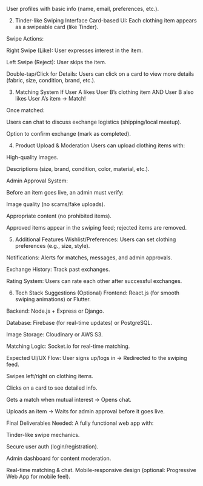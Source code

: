 

User profiles with basic info (name, email, preferences, etc.).

2. Tinder-like Swiping Interface
Card-based UI: Each clothing item appears as a swipeable card (like Tinder).

Swipe Actions:

Right Swipe (Like): User expresses interest in the item.

Left Swipe (Reject): User skips the item.

Double-tap/Click for Details: Users can click on a card to view more details (fabric, size, condition, brand, etc.).

3. Matching System
If User A likes User B’s clothing item AND User B also likes User A’s item → Match!

Once matched:

Users can chat to discuss exchange logistics (shipping/local meetup).

Option to confirm exchange (mark as completed).

4. Product Upload & Moderation
Users can upload clothing items with:

High-quality images.

Descriptions (size, brand, condition, color, material, etc.).

Admin Approval System:

Before an item goes live, an admin must verify:

Image quality (no scams/fake uploads).

Appropriate content (no prohibited items).

Approved items appear in the swiping feed; rejected items are removed.

5. Additional Features
Wishlist/Preferences: Users can set clothing preferences (e.g., size, style).

Notifications: Alerts for matches, messages, and admin approvals.

Exchange History: Track past exchanges.

Rating System: Users can rate each other after successful exchanges.

6. Tech Stack Suggestions (Optional)
Frontend: React.js (for smooth swiping animations) or Flutter.

Backend: Node.js + Express or Django.

Database: Firebase (for real-time updates) or PostgreSQL.

Image Storage: Cloudinary or AWS S3.

Matching Logic: Socket.io for real-time matching.

Expected UI/UX Flow:
User signs up/logs in → Redirected to the swiping feed.

Swipes left/right on clothing items.

Clicks on a card to see detailed info.

Gets a match when mutual interest → Opens chat.

Uploads an item → Waits for admin approval before it goes live.

Final Deliverables Needed:
 A fully functional web app with:

Tinder-like swipe mechanics.

Secure user auth (login/registration).

Admin dashboard for content moderation.

Real-time matching & chat.
 Mobile-responsive design (optional: Progressive Web App for mobile feel).
